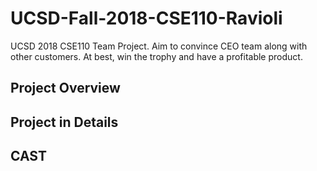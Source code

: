 # UCSD-Fall-2018-CSE110-Ravioli
UCSD 2018 CSE110 Team Project. Aim to convince CEO team along with other customers. At best, win the trophy and have a profitable product.

## Project Overview  

## Project in Details  

## CAST  

